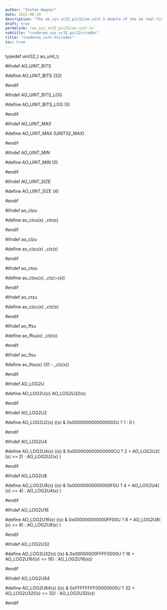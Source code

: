 ```yaml
---
author: "Stefan Wagner"
date: 2022-08-29
description: "The ao_sys_xc32_pic32/ao_uint.h module of the ao real-time operating system."
draft: true
permalink: /ao_sys_xc32_pic32/ao_uint.h/ 
subtitle: "<code>ao_sys_xc32_pic32</code>"
title: "<code>ao_uint.h</code>"
toc: true
---
```


typedef uint32_t            ao_uint_t;

#ifndef AO_UINT_BITS

#define AO_UINT_BITS        (32)

#endif

#ifndef AO_UINT_BITS_LOG

#define AO_UINT_BITS_LOG    (5)

#endif

#ifndef AO_UINT_MAX

#define AO_UINT_MAX         (UINT32_MAX)

#endif

#ifndef AO_UINT_MIN

#define AO_UINT_MIN         (0)

#endif

#ifndef AO_UINT_SIZE

#define AO_UINT_SIZE        (4)

#endif

#ifndef ao_clou

#define ao_clou(x)          _clo(x)

#endif

#ifndef ao_clzu

#define ao_clzu(x)          _clz(x)

#endif

#ifndef ao_ctou

#define ao_ctou(x)          _ctz(~(x))

#endif

#ifndef ao_ctzu

#define ao_ctzu(x)          _ctz(x)

#endif

#ifndef ao_ffsu

#define ao_ffsu(x)          _ctz(x)

#endif

#ifndef ao_flsu

#define ao_flsu(x)          (31 - _clz(x))

#endif

#ifndef AO_LOG2U

#define AO_LOG2U(x)         AO_LOG2U32(x)

#endif

#ifndef AO_LOG2U2

#define AO_LOG2U2(x)        ((x) & 0x0000000000000002U ?  1                         : 0            )

#endif

#ifndef AO_LOG2U4

#define AO_LOG2U4(x)        ((x) & 0x000000000000000CU ?  2 + AO_LOG2U2( (x) >>  2) : AO_LOG2U2(x) )

#endif

#ifndef AO_LOG2U8

#define AO_LOG2U8(x)        ((x) & 0x00000000000000F0U ?  4 + AO_LOG2U4( (x) >>  4) : AO_LOG2U4(x) )

#endif

#ifndef AO_LOG2U16

#define AO_LOG2U16(x)       ((x) & 0x000000000000FF00U ?  8 + AO_LOG2U8( (x) >>  8) : AO_LOG2U8(x) )

#endif

#ifndef AO_LOG2U32

#define AO_LOG2U32(x)       ((x) & 0x00000000FFFF0000U ? 16 + AO_LOG2U16((x) >> 16) : AO_LOG2U16(x))

#endif

#ifndef AO_LOG2U64

#define AO_LOG2U64(x)       ((x) & 0xFFFFFFFF00000000U ? 32 + AO_LOG2U32((x) >> 32) : AO_LOG2U32(x))

#endif

